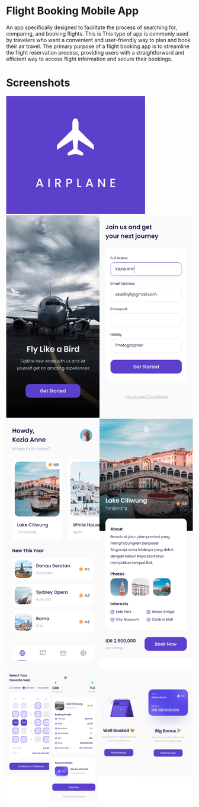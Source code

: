 # Flight Booking Mobile App 

An app  specifically designed to facilitate the process of searching for, comparing, and booking flights. This is This type of app is commonly used by travelers who want a convenient and user-friendly way to plan and book their air travel. The primary purpose of a flight booking app is to streamline the flight reservation process, providing users with a straightforward and efficient way to access flight information and secure their bookings.

# Screenshots

<img src="https://github.com/zharmedia386/travel_pesawat/blob/master/image1.png" />

<img src="https://github.com/zharmedia386/travel_pesawat/blob/master/image2.png" />

<img src="https://github.com/zharmedia386/travel_pesawat/blob/master/image3.png" />

<img src="https://github.com/zharmedia386/travel_pesawat/blob/master/image4.png" />

